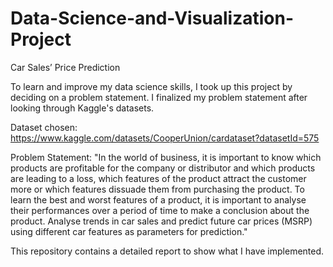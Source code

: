 # Data-Science-and-Visualization-Project
Car Sales’ Price Prediction

To learn and improve my data science skills, I took up this project by deciding on a problem statement. 
I finalized my problem statement after looking through Kaggle's datasets. 

Dataset chosen: https://www.kaggle.com/datasets/CooperUnion/cardataset?datasetId=575

Problem Statement: 
"In the world of business, it is important to know which products are profitable for the company 
or distributor and which products are leading to a loss, which features of the product attract the 
customer more or which features dissuade them from purchasing the product. To learn the best 
and worst features of a product, it is important to analyse their performances over a period of 
time to make a conclusion about the product.
Analyse trends in car sales and predict future car prices (MSRP) using different car features 
as parameters for prediction."

This repository contains a detailed report to show what I have implemented.
